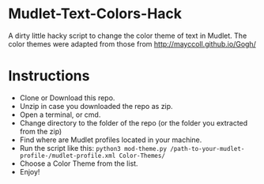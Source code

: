# Mudlet-Text-Colors-Hack
A dirty little hacky script to change the color theme of text in Mudlet. 
The color themes were adapted from those from http://mayccoll.github.io/Gogh/
# Instructions
- Clone or Download this repo.
- Unzip in case you downloaded the repo as zip.
- Open a terminal, or cmd.
- Change directory to the folder of the repo (or the folder you extracted from the zip)
- Find where are Mudlet profiles located in your machine.
- Run the script like this:
```python3 mod-theme.py /path-to-your-mudlet-profile-/mudlet-profile.xml Color-Themes/```
- Choose a Color Theme from the list.
- Enjoy!

